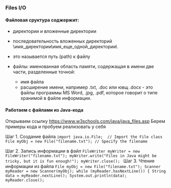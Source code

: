 ### Files I/O

#### Файловая сруктура соджержит:
- директории и вложенные директории
- последовательность вложенных директорий \имя_директории\имя_еще_одной_директории\
- это называется путь (path) к файлу

- файлы: именованная область памяти, содержащая в имени две части, разделенные точной:
    - имя файла
    - расширение имени, например .txt, .doc или ювщ .docx - это файлы программы MS Word, .jpg, .pdf, которое говорит
      о типе хранимой в файле информации.


#### Работаем с файлами из Java-кода
Открываем ссылку
https://www.w3schools.com/java/java_files.asp
Берем примеры кода и пробуем реализовать у себя

Шаг 1. Создание файла
`import java.io.File;  // Import the File class
File myObj = new File("filename.txt"); // Specify the filename`

Шаг 2. Запись информации в файл
`FileWriter myWriter = new FileWriter("filename.txt");
myWriter.write("Files in Java might be tricky, but it is fun enough!");
myWriter.close();
`
Шаг 3. Чтение информации из файла
`File myObj = new File("filename.txt");
Scanner myReader = new Scanner(myObj);
while (myReader.hasNextLine()) {
String data = myReader.nextLine();
System.out.println(data);`
`myReader.close();`